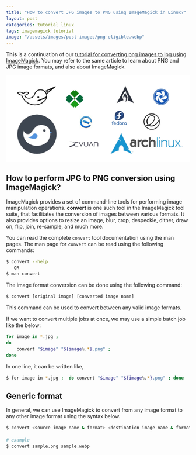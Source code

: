 ```yaml
---
title: "How to convert JPG images to PNG using ImageMagick in Linux?"
layout: post
categories: tutorial linux
tags: imagemagick tutorial
image: "/assets/images/post-images/png-eligible.webp"
---
```



**This** is a continuation of our [tutorial for converting png images to jpg using ImageMagick](/00-convert-png-to-jpg-imagemagick/). You may refer to the same article to learn about PNG and JPG image formats, and also about ImageMagick.

![Featured Image](/assets/images/post-images/png-eligible.webp)

## How to perform JPG to PNG conversion using ImageMagick?
ImageMagick provides a set of command-line tools for performing image manipulation operations. **convert** is one such tool in the ImageMagick tool suite, that facilitates the conversion of images between various formats. It also provides options to resize an image, blur, crop, despeckle, dither, draw on, flip, join, re-sample, and much more.

You can read the complete `convert` tool documentation using the man pages. The man page for `convert` can be read using the following commands:
```bash
$ convert --help
   OR
$ man convert
```
The image format conversion can be done using the following command:
```bash
$ convert [original image] [converted image name]
```
This command can be used to convert between any valid image formats.

If we want to convert multiple jobs at once, we may use a simple batch job like the below:
```bash
for image in *.jpg ; 
do 
    convert "$image" "${image%.*}.png" ;
done
```
In one line, it can be written like,
```bash
$ for image in *.jpg ;  do convert "$image" "${image%.*}.png" ; done
```

## Generic format
In general, we can use ImageMagick to convert from any image format to any other image format using the syntax below.

```bash
$ convert <source image name & format> <destination image name & format>

# example
$ convert sample.png sample.webp
```

